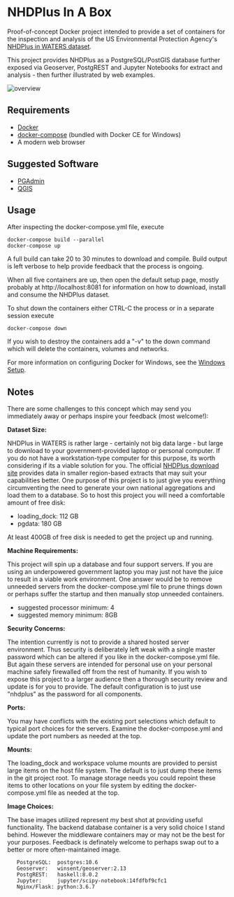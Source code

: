 # NHDPlus In A Box

Proof-of-concept Docker project intended to provide a set of containers for the inspection and analysis of the US Environmental Protection Agency's [NHDPlus in WATERS dataset](https://www.epa.gov/waterdata/nhdplus-waters).

This project provides NHDPlus as a PostgreSQL/PostGIS database further exposed via Geoserver, PostgREST and Jupyter Notebooks for extract and analysis - then further illustrated by web examples.

![overview](doc/overview.png)

## Requirements

* [Docker](https://docs.docker.com/install/)
* [docker-compose](https://docs.docker.com/compose/install/) (bundled with Docker CE for Windows)
* A modern web browser

## Suggested Software

* [PGAdmin](https://www.pgadmin.org/download/)
* [QGIS](https://qgis.org/en/site/forusers/download.html)

## Usage

After inspecting the docker-compose.yml file, execute
```
docker-compose build --parallel
docker-compose up
```

A full build can take 20 to 30 minutes to download and compile.  Build output is left verbose to help provide feedback that the process is ongoing.

When all five containers are up, then open the default setup page, mostly probably at http://localhost:8081 for information on how to download, install and consume the NHDPlus dataset.

To shut down the containers either CTRL-C the process or in a separate session execute
```
docker-compose down
```
If you wish to destroy the containers add a "-v" to the down command which will delete the containers, volumes and networks. 

For more information on configuring Docker for Windows, see the [Windows Setup](/doc/windows.md).

## Notes

There are some challenges to this concept which may send you immediately away or perhaps inspire your feedback (most welcome!):

**Dataset Size:**
   
NHDPlus in WATERS is rather large - certainly not big data large - but large to download to your government-provided laptop or personal computer.  If you do not have a workstation-type computer for this purpose, its worth considering if its a viable solution for you.  The official [NHDPlus download site](https://www.epa.gov/waterdata/get-data#NHDPlusV2Map) provides data in smaller region-based extracts that may suit your capabilities better.  One purpose of this project is to just give you everything circumventing the need to generate your own national aggregations and load them to a database.  So to host this project you will need a comfortable amount of free disk:
   
* loading_dock: 112 GB  
* pgdata: 180 GB

At least 400GB of free disk is needed to get the project up and running. 

**Machine Requirements:**
   
This project will spin up a database and four support servers.  If you are using an underpowered government laptop you may just not have the juice to result in a viable work environment.  One answer would be to remove unneeded servers from the docker-compose.yml file to prune things down or perhaps suffer the startup and then manually stop unneeded containers.

* suggested processor minimum: 4
* suggested memory minimum: 8GB

**Security Concerns:**
   
The intention currently is not to provide a shared hosted server environment.  Thus security is deliberately left weak with a single master password which can be altered if you like in the docker-compose.yml file.  But again these servers are intended for personal use on your personal machine safely firewalled off from the rest of humanity.  If you wish to expose this project to a larger audience then a thorough security review and update is for you to provide.  The default configuration is to just use "nhdplus" as the password for all components.

**Ports:**
   
You may have conflicts with the existing port selections which default to typical port choices for the servers.  Examine the docker-compose.yml and update the port numbers as needed at the top.

**Mounts:**

The loading_dock and workspace volume mounts are provided to persist large items on the host file system. The default is to just dump these items in the git project root.  To manage storage needs you could repoint these items to other locations on your file system by editing the docker-compose.yml file as needed at the top.

**Image Choices:**

The base images utilized represent my best shot at providing useful functionality.  The backend database container is a very solid choice I stand behind.  However the middleware containers may or may not be the best for your purposes.  Feedback is definately welcome to perhaps swap out to a better or more often-maintained image.
   
```
   PostgreSQL:  postgres:10.6  
   Geoserver:   winsent/geoserver:2.13  
   PostgREST:   haskell:8.0.2  
   Jupyter:     jupyter/scipy-notebook:14fdfbf9cfc1  
   Nginx/Flask: python:3.6.7 
```
